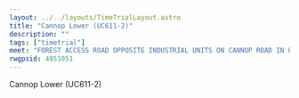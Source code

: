 ```yaml
---
layout: ../../layouts/TimeTrialLayout.astro
title: "Cannop Lower (UC611-2)"
description: ""
tags: ["timetrial"]
meet: "FOREST ACCESS ROAD OPPOSITE INDUSTRIAL UNITS ON CANNOP ROAD IN PARKEND 30MPH ZONE  NOTE: THIS COURSE IS USED FOR 1 2 AND 3 LAPS EVENTS."
rwgpsid: 4051051
---
```


Cannop Lower (UC611-2)